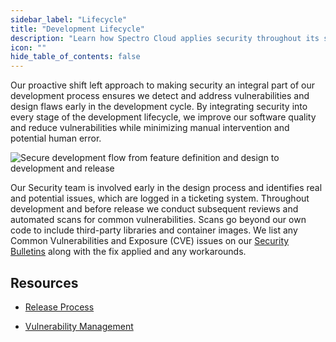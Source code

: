 ```yaml
---
sidebar_label: "Lifecycle"
title: "Development Lifecycle"
description: "Learn how Spectro Cloud applies security throughout its software development lifecycle."
icon: ""
hide_table_of_contents: false
---
```


Our proactive shift left approach to making security an integral part of our development process ensures we detect and
address vulnerabilities and design flaws early in the development cycle. By integrating security into every stage of the
development lifecycle, we improve our software quality and reduce vulnerabilities while minimizing manual intervention
and potential human error.

![Secure development flow from feature definition and design to development and release](/security_dev_lifecycle.webp)

Our Security team is involved early in the design process and identifies real and potential issues, which are logged in
a ticketing system. Throughout development and before release we conduct subsequent reviews and automated scans for
common vulnerabilities. Scans go beyond our own code to include third-party libraries and container images. We list any
Common Vulnerabilities and Exposure (CVE) issues on our
[Security Bulletins](../../security-bulletins/security-bulletins.md) along with the fix applied and any workarounds.

## Resources

- [Release Process](release-process.md)

- [Vulnerability Management](../vulnerability-management/vulnerability-management.md)
